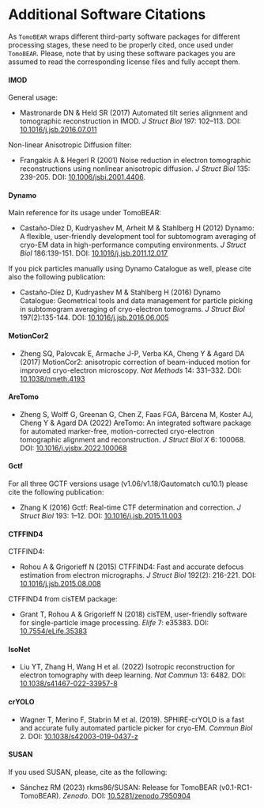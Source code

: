 # Additional Software Citations

As ```TomoBEAR``` wraps different third-party software packages for different processing stages, these need to be properly cited, once used under ```TomoBEAR```. Please, note that by using these software packages you are assumed to read the corresponding license files and fully accept them.

#### IMOD

General usage:
- Mastronarde DN & Held SR (2017) Automated tilt series alignment and tomographic
reconstruction in IMOD. *J Struct Biol* 197: 102–113. DOI: [10.1016/j.jsb.2016.07.011](https://www.sciencedirect.com/science/article/pii/S1047847716301526?via%3Dihub)

Non-linear Anisotropic Diffusion filter:
- Frangakis A & Hegerl R (2001) Noise reduction in electron tomographic reconstructions using nonlinear anisotropic diffusion. *J Struct Biol* 135: 239-205. DOI: [10.1006/jsbi.2001.4406](https://www.sciencedirect.com/science/article/pii/S1047847701944065?via%3Dihub).

#### Dynamo

Main reference for its usage under TomoBEAR:
- Castaño-Díez D, Kudryashev M, Arheit M & Stahlberg H (2012) Dynamo: A flexible, user-friendly development tool for subtomogram averaging of cryo-EM data in high-performance computing environments. *J Struct Biol* 186:139-151. DOI: [10.1016/j.jsb.2011.12.017](https://www.sciencedirect.com/science/article/pii/S1047847711003650?via%3Dihub)

If you pick particles manually using Dynamo Catalogue as well, please cite also the following publication:
- Castaño-Díez D, Kudryashev M & Stahlberg H (2016) Dynamo Catalogue: Geometrical tools
and data management for particle picking in subtomogram averaging of cryo-electron
tomograms. *J Struct Biol* 197(2):135-144. DOI: [10.1016/j.jsb.2016.06.005](https://www.sciencedirect.com/science/article/pii/S1047847716301113?via%3Dihub)

#### MotionCor2

- Zheng SQ, Palovcak E, Armache J-P, Verba KA, Cheng Y & Agard DA (2017) MotionCor2:
anisotropic correction of beam-induced motion for improved cryo-electron microscopy. *Nat Methods* 14: 331–332. DOI: [10.1038/nmeth.4193](https://www.nature.com/articles/nmeth.4193)

#### AreTomo

- Zheng S, Wolff G, Greenan G, Chen Z, Faas FGA, Bárcena M, Koster AJ, Cheng Y & Agard DA
(2022) AreTomo: An integrated software package for automated marker-free,
motion-corrected cryo-electron tomographic alignment and reconstruction. *J Struct Biol X*
6: 100068. DOI: [10.1016/j.yjsbx.2022.100068](https://www.sciencedirect.com/science/article/pii/S2590152422000095?via%3Dihub)

#### Gctf

For all three GCTF versions usage (v1.06/v1.18/Gautomatch cu10.1) please cite the following publication:
- Zhang K (2016) Gctf: Real-time CTF determination and correction. *J Struct Biol* 193: 1–12. DOI: [10.1016/j.jsb.2015.11.003](https://www.sciencedirect.com/science/article/pii/S1047847715301003?via%3Dihub)

#### CTFFIND4

CTFFIND4:
- Rohou A & Grigorieff N (2015) CTFFIND4: Fast and accurate defocus estimation from electron micrographs. *J Struct Biol* 192(2): 216-221. DOI: [10.1016/j.jsb.2015.08.008](https://www.sciencedirect.com/science/article/pii/S1047847715300460?via%3Dihub)

CTFFIND4 from cisTEM package:
- Grant T, Rohou A & Grigorieff N (2018) cisTEM, user-friendly software for single-particle image processing. *Elife* 7: e35383. DOI: [10.7554/eLife.35383](https://elifesciences.org/articles/35383)

#### IsoNet

- Liu YT, Zhang H, Wang H et al. (2022) Isotropic reconstruction for electron tomography with deep learning. *Nat Commun* 13: 6482. DOI: [10.1038/s41467-022-33957-8](https://www.nature.com/articles/s41467-022-33957-8)

#### crYOLO

- Wagner T, Merino F, Stabrin M et al. (2019). SPHIRE-crYOLO is a fast and accurate fully automated particle picker for cryo-EM. *Commun Biol* 2. DOI: [10.1038/s42003-019-0437-z](https://www.nature.com/articles/s42003-019-0437-z)

#### SUSAN

If you used SUSAN, please, cite as the following:

- Sánchez RM (2023) rkms86/SUSAN: Release for TomoBEAR (v0.1-RC1-TomoBEAR). *Zenodo*. DOI: [10.5281/zenodo.7950904](https://doi.org/10.5281/zenodo.7950904)
